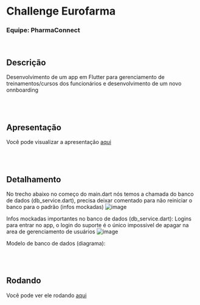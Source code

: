 # Challenge Eurofarma 


### Equipe: PharmaConnect

<br/>

## Descrição

Desenvolvimento de um app em Flutter para gerenciamento de treinamentos/cursos dos funcionários e desenvolvimento de um novo onnboarding

<br/>
<br/>

## Apresentação

Você pode visualizar a apresentação [aqui](https://www.canva.com/design/DAGCIdV_15Y/zjNBBTyH3omer3Kw5G6RIA/edit?utm_content=DAGCIdV_15Y&utm_campaign=designshare&utm_medium=link2&utm_source=sharebutton)

<br/>
<br/>

## Detalhamento




No trecho abaixo no começo do main.dart nós temos a chamada do banco de dados (db_service.dart), precisa deixar comentado para não reiniciar o banco para o padrão (infos mockadas)
![image](https://github.com/user-attachments/assets/294c76da-8a4f-4210-8348-23741361a987)

Infos mockadas importantes no banco de dados (db_service.dart):
Logins para entrar no app, o login do suporte é o único impossivel de apagar na area de gerenciamento de usuários 
![image](https://github.com/user-attachments/assets/b3295b8b-0c18-473a-8ec1-bcab1c956d0d)



Modelo de banco de dados (diagrama):
 


<br/>
<br/>

## Rodando

Você pode ver ele rodando [aqui](https)

